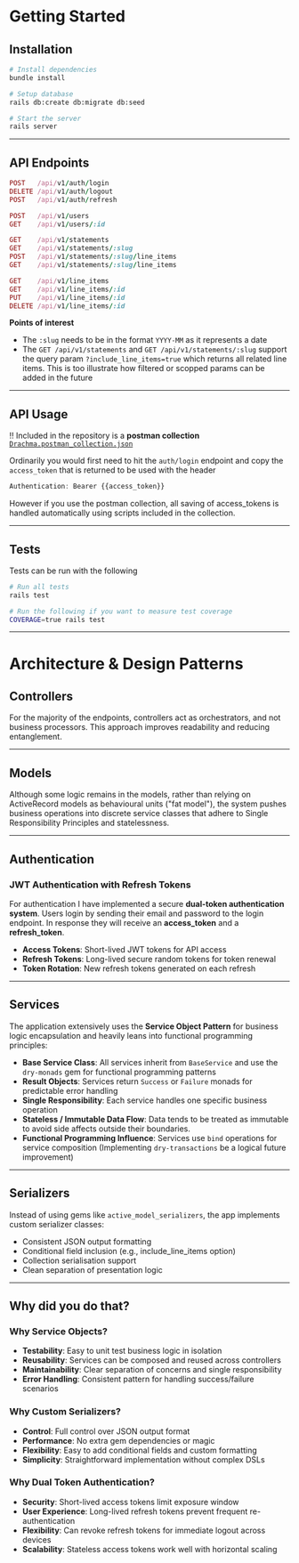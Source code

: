 # Getting Started

## Installation
```bash
# Install dependencies
bundle install

# Setup database
rails db:create db:migrate db:seed

# Start the server
rails server
```

---
## API Endpoints

```ruby
POST   /api/v1/auth/login
DELETE /api/v1/auth/logout
POST   /api/v1/auth/refresh

POST   /api/v1/users
GET    /api/v1/users/:id

GET    /api/v1/statements
GET    /api/v1/statements/:slug
POST   /api/v1/statements/:slug/line_items
GET    /api/v1/statements/:slug/line_items

GET    /api/v1/line_items
GET    /api/v1/line_items/:id
PUT    /api/v1/line_items/:id
DELETE /api/v1/line_items/:id
```

**Points of interest**
- The `:slug` needs to be in the format `YYYY-MM` as it represents a date
- The `GET /api/v1/statements` and `GET /api/v1/statements/:slug` support the query param `?include_line_items=true` which returns all related line items. This is too illustrate how filtered or scopped params can be added in the future

___
## API Usage
‼️ Included in the repository is a **postman collection**  [`Drachma.postman_collection.json`](Drachma.postman_collection.json)

Ordinarily you would first need to hit the `auth/login` endpoint and copy the `access_token` that is returned to be used with the header
```javascript
Authentication: Bearer {{access_token}}
```

However if you use the postman collection, all saving of access_tokens is handled automatically using scripts included in the collection.

---
## Tests
Tests can be run with the following
```bash
# Run all tests
rails test

# Run the following if you want to measure test coverage
COVERAGE=true rails test
```

---
# Architecture & Design Patterns

## Controllers
For the majority of the endpoints, controllers act as orchestrators, and not business processors. This approach improves readability and reducing entanglement.

---
## Models
Although some logic remains in the models, rather than relying on ActiveRecord models as behavioural units ("fat model"), the system pushes business operations into discrete service classes that adhere to Single Responsibility Principles and statelessness.

---
## Authentication
### JWT Authentication with Refresh Tokens

For authentication I have implemented a secure **dual-token authentication system**.
Users login by sending their email and password to the login endpoint.
In response they will receive an **access_token** and a **refresh_token**.

- **Access Tokens**: Short-lived JWT tokens for API access
- **Refresh Tokens**: Long-lived secure random tokens for token renewal
- **Token Rotation**: New refresh tokens generated on each refresh

---
## Services
The application extensively uses the **Service Object Pattern** for business logic encapsulation and heavily leans into functional programming principles:

- **Base Service Class**: All services inherit from `BaseService` and use the `dry-monads` gem for functional programming patterns
- **Result Objects**: Services return `Success` or `Failure` monads for predictable error handling
- **Single Responsibility**: Each service handles one specific business operation
- **Stateless / Immutable Data Flow**: Data tends to be treated as immutable to avoid side affects outside their boundaries.
- **Functional Programming Influence**: Services use `bind` operations for service composition (Implementing `dry-transactions` be a logical future improvement)

---
## Serializers
Instead of using gems like `active_model_serializers`, the app implements custom serializer classes:
- Consistent JSON output formatting
- Conditional field inclusion (e.g., include_line_items option)
- Collection serialisation support
- Clean separation of presentation logic

---
## Why did you do that?

### Why Service Objects?
- **Testability**: Easy to unit test business logic in isolation
- **Reusability**: Services can be composed and reused across controllers
- **Maintainability**: Clear separation of concerns and single responsibility
- **Error Handling**: Consistent pattern for handling success/failure scenarios

### Why Custom Serializers?
- **Control**: Full control over JSON output format
- **Performance**: No extra gem dependencies or magic
- **Flexibility**: Easy to add conditional fields and custom formatting
- **Simplicity**: Straightforward implementation without complex DSLs

### Why Dual Token Authentication?
- **Security**: Short-lived access tokens limit exposure window
- **User Experience**: Long-lived refresh tokens prevent frequent re-authentication
- **Flexibility**: Can revoke refresh tokens for immediate logout across devices
- **Scalability**: Stateless access tokens work well with horizontal scaling
